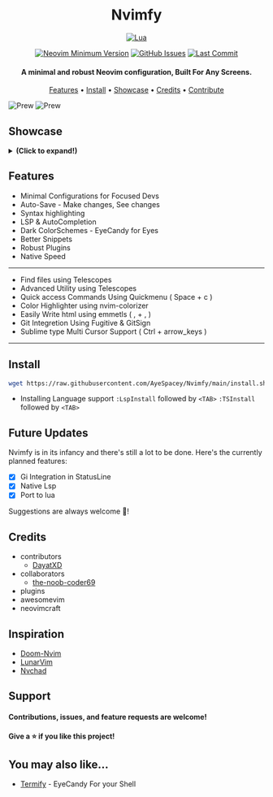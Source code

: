 <h1 align="center">Nvimfy</h1>

<div align="center">

[![Lua](https://img.shields.io/badge/Made%20with%20Lua-blueviolet.svg?style=for-the-badge&logo=lua)](https://lua.org)

</div>
 
<div align="center">

[![Neovim Minimum Version](https://img.shields.io/badge/Neovim-0.5+-blueviolet.svg?style=flat-square&logo=Neovim&logoColor=white)](https://github.com/neovim/neovim)
[![GitHub Issues](https://img.shields.io/github/issues/AyeSpacey/Nvimfy.svg?style=flat-square&label=Issues&color=fc0330)](https://github.com/AyeSpacey/Nvimfy/issues)
[![Last Commit](https://img.shields.io/github/last-commit/AyeSpacey/Nvimfy.svg?style=flat-square&label=Last%20Commit&color=fc0330)](https://github.com/AyeSpacey/Nvimfy/pulse)

</div>

<h4 align="center">A minimal and robust Neovim configuration, Built For Any Screens.</h4>

<p align="center">
  <a href="#features">Features</a> •
  <a href="#setup">Install</a> •
  <a href="#showcase">Showcase</a> •
  <a href="#credits">Credits</a> •
  <a href="#support">Contribute</a>
</p>

![Prew](https://raw.githubusercontent.com/AyeSpacey/repo-conf/main/nvimfy/color3.jpg)
![Prew](https://raw.githubusercontent.com/AyeSpacey/repo-conf/main/nvimfy/treesit.jpg)

## Showcase

<details><summary> <b>(Click to expand!)</b></summary>

![Prew](https://raw.githubusercontent.com/AyeSpacey/repo-conf/main/nvimfy/startify.jpg)

![Prew](https://raw.githubusercontent.com/AyeSpacey/repo-conf/main/nvimfy/color1.jpg)

![Prew](https://raw.githubusercontent.com/AyeSpacey/repo-conf/main/nvimfy/comp.jpg)

![Prew](https://raw.githubusercontent.com/AyeSpacey/repo-conf/main/nvimfy/telescope.jpg)

![Prew](https://raw.githubusercontent.com/AyeSpacey/repo-conf/main/nvimfy/css.jpg)

![Prew](https://raw.githubusercontent.com/AyeSpacey/repo-conf/main/nvimfy/bash.jpg)

![Prew](https://raw.githubusercontent.com/AyeSpacey/repo-conf/main/nvimfy/term.jpg)

![Prew](https://raw.githubusercontent.com/AyeSpacey/repo-conf/main/nvimfy/quickmenu.jpg)

![Prew](https://raw.githubusercontent.com/AyeSpacey/repo-conf/main/nvimfy/color2.jpg)

![Prew](https://raw.githubusercontent.com/AyeSpacey/repo-conf/main/nvimfy/color3.jpg)

![Prew](https://raw.githubusercontent.com/AyeSpacey/repo-conf/main/nvimfy/color4.jpg)

![Prew](https://raw.githubusercontent.com/AyeSpacey/repo-conf/main/nvimfy/color5.jpg)

</details>

## Features
* Minimal Configurations for Focused Devs
* Auto-Save - Make changes, See changes
* Syntax highlighting
* LSP & AutoCompletion
* Dark ColorSchemes - EyeCandy for Eyes
* Better Snippets
* Robust Plugins
* Native Speed

----
 * Find files using Telescopes
 * Advanced Utility using Telescopes
 * Quick access Commands Using Quickmenu                ( Space + c )
 * Color Highlighter using nvim-colorizer
 * Easily Write html using emmetls                          ( , + , )
 * Git Integretion Using Fugitive & GitSign
 * Sublime type Multi Cursor Support            ( Ctrl + arrow_keys )
----

## Install
```bash
wget https://raw.githubusercontent.com/AyeSpacey/Nvimfy/main/install.sh && bash install.sh
```

- Installing Language support
`:LspInstall` followed by `<TAB>`
`:TSInstall` followed by `<TAB>`

## Future Updates
Nvimfy is in its infancy and there's still a lot to be done. Here's the currently planned features:

- [x] Gi Integration in StatusLine
- [x] Native Lsp
- [x] Port to lua

Suggestions are always welcome :slightly_smiling_face:!

## Credits
* contributors
  - [DayatXD](https://github.com/DayatXD)
* collaborators
  - [the-noob-coder69](https://github.com/the-noob-coder69)
* plugins
* awesomevim
* neovimcraft

## Inspiration
- [Doom-Nvim](https://github.com/NTBBloodbath/doom-nvim)
- [LunarVim](https://github.com/LunarVim/LunarVim)
- [Nvchad](https://github.com/NvChad/NvChad)

## Support
#### Contributions, issues, and feature requests are welcome!
#### Give a ⭐️ if you like this project!

## You may also like...
- [Termify](https://github.com/AyeSpacey/Termify)  - EyeCandy For your Shell
